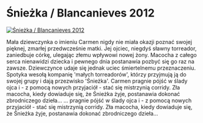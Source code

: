 Śnieżka / Blancanieves 2012 
=============
[![Śnieżka / Blancanieves 2012 ](http://vidos.pl/images/player.gif)](http://vidos.pl/niezka-blancanieves-2012)

 Mała dziewczynka o imieniu Carmen nigdy nie miała okazji poznać swojej pięknej, zmarłej przedwcześnie matki. Jej ojciec, niegdyś sławny torreador, zaniedbuje córkę, ulegając złemu wpływowi nowej żony. Macocha z całego serca nienawidzi dziecka i pewnego dnia postanawia pozbyć się go raz na zawsze. Dziewczynce udaje się jednak uciec śmiertelnemu przeznaczeniu. Spotyka wesołą kompanię 'małych torreadorów', którzy przyjmują ją do swojej grupy i dają przezwisko 'Śnieżka'. Carmen pragnie pójść w ślady ojca i - z pomocą nowych przyjaciół - stać się mistrzynią corridy. Zła macocha, kiedy dowiaduje się, że Śnieżka żyje, postanawia dokonać zbrodniczego dzieła…  ... pragnie pójść w ślady ojca i - z pomocą nowych przyjaciół - stać się mistrzynią corridy. Zła macocha, kiedy dowiaduje się, że Śnieżka żyje, postanawia dokonać zbrodniczego dzieła…
